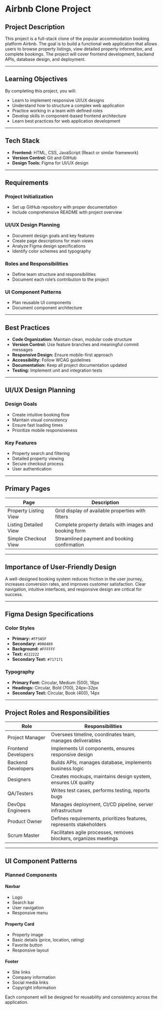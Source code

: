# Airbnb Clone Project

## Project Description

This project is a full-stack clone of the popular accommodation booking platform Airbnb. The goal is to build a functional web application that allows users to browse property listings, view detailed property information, and complete bookings. The project will cover frontend development, backend APIs, database design, and deployment.

---

## Learning Objectives

By completing this project, you will:

- Learn to implement responsive UI/UX designs  
- Understand how to structure a complex web application  
- Practice working in a team with defined roles  
- Develop skills in component-based frontend architecture  
- Learn best practices for web application development  

---

## Tech Stack

- **Frontend:** HTML, CSS, JavaScript (React or similar framework)  
- **Version Control:** Git and GitHub  
- **Design Tools:** Figma for UI/UX design  

---

## Requirements

### Project Initialization
- Set up GitHub repository with proper documentation  
- Include comprehensive README with project overview  

### UI/UX Design Planning
- Document design goals and key features  
- Create page descriptions for main views  
- Analyze Figma design specifications  
- Identify color schemes and typography  

### Roles and Responsibilities
- Define team structure and responsibilities  
- Document each role’s contribution to the project  

### UI Component Patterns
- Plan reusable UI components  
- Document component architecture  

---

## Best Practices

- **Code Organization:** Maintain clean, modular code structure  
- **Version Control:** Use feature branches and meaningful commit messages  
- **Responsive Design:** Ensure mobile-first approach  
- **Accessibility:** Follow WCAG guidelines  
- **Documentation:** Keep all project documentation updated  
- **Testing:** Implement unit and integration tests  

---

## UI/UX Design Planning

### Design Goals

- Create intuitive booking flow  
- Maintain visual consistency  
- Ensure fast loading times  
- Prioritize mobile responsiveness  

### Key Features

- Property search and filtering  
- Detailed property viewing  
- Secure checkout process  
- User authentication  

---

## Primary Pages

| Page                  | Description                                                       |
|-----------------------|-------------------------------------------------------------------|
| Property Listing View | Grid display of available properties with filters                 |
| Listing Detailed View | Complete property details with images and booking form           |
| Simple Checkout View  | Streamlined payment and booking confirmation                     |

---

## Importance of User-Friendly Design

A well-designed booking system reduces friction in the user journey, increases conversion rates, and improves customer satisfaction. Clear navigation, intuitive interfaces, and responsive design are critical for success.

---

## Figma Design Specifications

### Color Styles

- **Primary:** `#FF5A5F`  
- **Secondary:** `#008489`  
- **Background:** `#FFFFFF`  
- **Text:** `#222222`  
- **Secondary Text:** `#717171`  

### Typography

- **Primary Font:** Circular, Medium (500), 16px  
- **Headings:** Circular, Bold (700), 24px–32px  
- **Secondary Text:** Circular, Book (400), 14px  

---

## Project Roles and Responsibilities

| Role              | Responsibilities                                                     |
|-------------------|----------------------------------------------------------------------|
| Project Manager   | Oversees timeline, coordinates team, manages deliverables            |
| Frontend Developers | Implements UI components, ensures responsive design                |
| Backend Developers  | Builds APIs, manages database, implements business logic           |
| Designers         | Creates mockups, maintains design system, ensures UX quality         |
| QA/Testers        | Writes test cases, performs testing, reports bugs                    |
| DevOps Engineers  | Manages deployment, CI/CD pipeline, server infrastructure            |
| Product Owner     | Defines requirements, prioritizes features, represents stakeholders  |
| Scrum Master      | Facilitates agile processes, removes blockers, organizes meetings    |

---

## UI Component Patterns

### Planned Components

#### Navbar
- Logo  
- Search bar  
- User navigation  
- Responsive menu  

#### Property Card
- Property image  
- Basic details (price, location, rating)  
- Favorite button  
- Responsive layout  

#### Footer
- Site links  
- Company information  
- Social media links  
- Copyright information  

Each component will be designed for reusability and consistency across the application.



